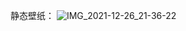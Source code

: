 静态壁纸：
![IMG_2021-12-26_21-36-22](https://github.com/user-attachments/assets/62a2cd66-82a6-474a-a153-17ba0709ae2b)

